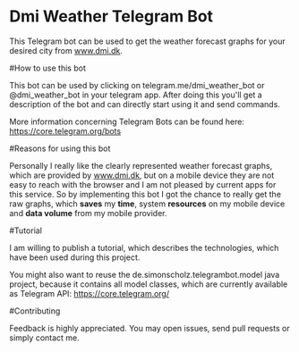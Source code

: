 # Dmi Weather Telegram Bot

This Telegram bot can be used to get the weather forecast graphs for your desired city from www.dmi.dk.

#How to use this bot

This bot can be used by clicking on telegram.me/dmi_weather_bot or @dmi_weather_bot in your telegram app.
After doing this you'll get a description of the bot and can directly start using it and send commands.

More information concerning Telegram Bots can be found here: https://core.telegram.org/bots

#Reasons for using this bot

Personally I really like the clearly represented weather forecast graphs, which are provided by www.dmi.dk, but on a mobile device they are not easy to reach with the browser and I am not pleased by current apps for this service.
So by implementing this bot I got the chance to really get the raw graphs, which <b>saves</b> my <b>time</b>, system <b>resources</b> on my mobile device and <b>data volume</b> from my mobile provider. 

#Tutorial

I am willing to publish a tutorial, which describes the technologies, which have been used during this project.

You might also want to reuse the de.simonscholz.telegrambot.model java project, because it contains all model classes, which are currently available as Telegram API: https://core.telegram.org/

#Contributing

Feedback is highly appreciated. You may open issues, send pull requests or simply contact me.
